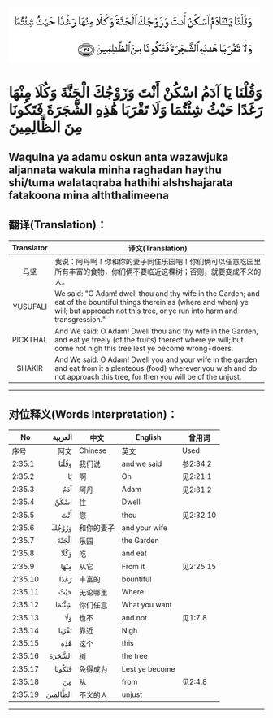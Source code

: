 ![002:035](images/002_035.gif)

#  وَقُلْنَا يَا آدَمُ اسْكُنْ أَنْتَ وَزَوْجُكَ الْجَنَّةَ وَكُلَا مِنْهَا رَغَدًا حَيْثُ شِئْتُمَا وَلَا تَقْرَبَا هَٰذِهِ الشَّجَرَةَ فَتَكُونَا مِنَ الظَّالِمِينَ 

## Waqulna ya adamu oskun anta wazawjuka aljannata wakula minha raghadan haythu shi/tuma walataqraba hathihi alshshajarata fatakoona mina alththalimeena

## 翻译(Translation)：

| Translator | 译文(Translation)                                            |
|:----------:| ------------------------------------------------------------ |
| 马坚       | 我说：阿丹啊！你和你的妻子同住乐园吧！你们俩可以任意吃园里所有丰富的食物，你们俩不要临近这棵树；否则，就要变成不义的人。 |
| YUSUFALI   | We said: "O Adam! dwell thou and thy wife in the Garden; and eat of the bountiful things therein as (where and when) ye will; but approach not this tree, or ye run into harm and transgression." |
| PICKTHAL   | And We said: O Adam! Dwell thou and thy wife in the Garden, and eat ye freely (of the fruits) thereof where ye will; but come not nigh this tree lest ye become wrong-doers. |
| SHAKIR     | And We said: O Adam! Dwell you and your wife in the garden and eat from it a plenteous (food) wherever you wish and do not approach this tree, for then you will be of the unjust. |

---

## 对位释义(Words Interpretation)：

| No      |  العربية | 中文       | English        | 曾用词    |
| ------- | -------: | ---------- | -------------- | --------- |
| 序号    |     阿文 | Chinese    | 英文           | Used      |
| 2:35.1  |    وَقُلْنَا | 我们说     | and we said    | 参2:34.2  |
| 2:35.2  |       يَا | 啊         | Oh             | 见2:21.1  |
| 2:35.3  |      آدَمُ | 阿丹       | Adam           | 见2:31.2  |
| 2:35.4  |     اسْكُنْ | 住         | Dwell          |           |
| 2:35.5  |      أَنْتَ | 您         | thou           | 见2:32.10 |
| 2:35.6  |    وَزَوْجُكَ | 和你的妻子 | and your wife  |           |
| 2:35.7  |    الْجَنَّةَ | 乐园       | the Garden     |           |
| 2:35.8  |     وَكُلَا | 吃         | and eat        |           |
| 2:35.9  |     مِنْهَا | 从它       | From it        | 见2:25.15 |
| 2:35.10 |     رَغَدًا | 丰富的     | bountiful      |           |
| 2:35.11 |      حَيْثُ | 无论哪里   | Where          |           |
| 2:35.12 |    شِئْتُمَا | 你们任意   | What you want  |           |
| 2:35.13 |      وَلَا | 也不       | and not        | 见1:7.8   |
| 2:35.14 |    تَقْرَبَا | 靠近       | Nigh           |           |
| 2:35.15 |      هَٰذِهِ | 这个       | this           |           |
| 2:35.16 |   الشَّجَرَةَ | 树         | the tree       |           |
| 2:35.17 |   فَتَكُونَا | 免得成为   | Lest ye become |           |
| 2:35.18 |       مِنَ | 从         | from           | 见2:4.8   |
| 2:35.19 | الظَّالِمِينَ | 不义的人   | unjust         |           |

---
